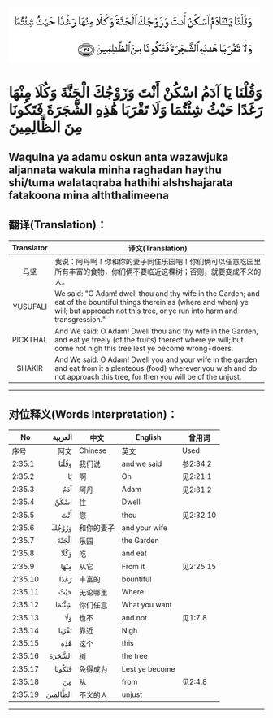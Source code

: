 ![002:035](images/002_035.gif)

#  وَقُلْنَا يَا آدَمُ اسْكُنْ أَنْتَ وَزَوْجُكَ الْجَنَّةَ وَكُلَا مِنْهَا رَغَدًا حَيْثُ شِئْتُمَا وَلَا تَقْرَبَا هَٰذِهِ الشَّجَرَةَ فَتَكُونَا مِنَ الظَّالِمِينَ 

## Waqulna ya adamu oskun anta wazawjuka aljannata wakula minha raghadan haythu shi/tuma walataqraba hathihi alshshajarata fatakoona mina alththalimeena

## 翻译(Translation)：

| Translator | 译文(Translation)                                            |
|:----------:| ------------------------------------------------------------ |
| 马坚       | 我说：阿丹啊！你和你的妻子同住乐园吧！你们俩可以任意吃园里所有丰富的食物，你们俩不要临近这棵树；否则，就要变成不义的人。 |
| YUSUFALI   | We said: "O Adam! dwell thou and thy wife in the Garden; and eat of the bountiful things therein as (where and when) ye will; but approach not this tree, or ye run into harm and transgression." |
| PICKTHAL   | And We said: O Adam! Dwell thou and thy wife in the Garden, and eat ye freely (of the fruits) thereof where ye will; but come not nigh this tree lest ye become wrong-doers. |
| SHAKIR     | And We said: O Adam! Dwell you and your wife in the garden and eat from it a plenteous (food) wherever you wish and do not approach this tree, for then you will be of the unjust. |

---

## 对位释义(Words Interpretation)：

| No      |  العربية | 中文       | English        | 曾用词    |
| ------- | -------: | ---------- | -------------- | --------- |
| 序号    |     阿文 | Chinese    | 英文           | Used      |
| 2:35.1  |    وَقُلْنَا | 我们说     | and we said    | 参2:34.2  |
| 2:35.2  |       يَا | 啊         | Oh             | 见2:21.1  |
| 2:35.3  |      آدَمُ | 阿丹       | Adam           | 见2:31.2  |
| 2:35.4  |     اسْكُنْ | 住         | Dwell          |           |
| 2:35.5  |      أَنْتَ | 您         | thou           | 见2:32.10 |
| 2:35.6  |    وَزَوْجُكَ | 和你的妻子 | and your wife  |           |
| 2:35.7  |    الْجَنَّةَ | 乐园       | the Garden     |           |
| 2:35.8  |     وَكُلَا | 吃         | and eat        |           |
| 2:35.9  |     مِنْهَا | 从它       | From it        | 见2:25.15 |
| 2:35.10 |     رَغَدًا | 丰富的     | bountiful      |           |
| 2:35.11 |      حَيْثُ | 无论哪里   | Where          |           |
| 2:35.12 |    شِئْتُمَا | 你们任意   | What you want  |           |
| 2:35.13 |      وَلَا | 也不       | and not        | 见1:7.8   |
| 2:35.14 |    تَقْرَبَا | 靠近       | Nigh           |           |
| 2:35.15 |      هَٰذِهِ | 这个       | this           |           |
| 2:35.16 |   الشَّجَرَةَ | 树         | the tree       |           |
| 2:35.17 |   فَتَكُونَا | 免得成为   | Lest ye become |           |
| 2:35.18 |       مِنَ | 从         | from           | 见2:4.8   |
| 2:35.19 | الظَّالِمِينَ | 不义的人   | unjust         |           |

---
